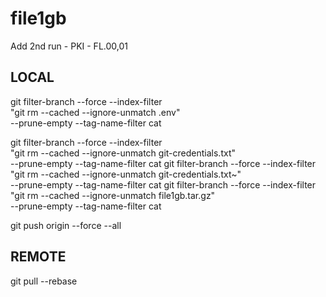# file1gb

Add 2nd run - PKI - FL.00,01

## LOCAL
git filter-branch --force --index-filter \
  "git rm --cached --ignore-unmatch .env" \
  --prune-empty --tag-name-filter cat

git filter-branch --force --index-filter \
  "git rm --cached --ignore-unmatch git-credentials.txt" \
  --prune-empty --tag-name-filter cat
git filter-branch --force --index-filter \
  "git rm --cached --ignore-unmatch git-credentials.txt~" \
  --prune-empty --tag-name-filter cat
git filter-branch --force --index-filter \
  "git rm --cached --ignore-unmatch file1gb.tar.gz" \
  --prune-empty --tag-name-filter cat

git push origin --force --all

## REMOTE
git pull --rebase
